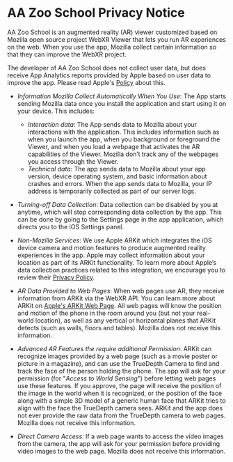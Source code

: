 # AA Zoo School Privacy Notice
 

AA Zoo School is an augmented reality (AR) viewer customized based on Mozilla open source project WebXR Viewer that lets you run AR experiences on the web.  When you use the app, Mozilla collect certain information so that they can improve the WebXR project. 

The developer of AA Zoo School does not collect user data, but does receive App Analytics reports provided by Apple based on user data to improve the app. Please read Apple's [Policy](https://developer.apple.com/app-store/app-analytics/) about this. 

- *Information Mozilla Collect Automatically When You Use*: The App starts sending Mozilla data once you install the application and start using it on your device. This includes:
   - _Interaction data_: The App sends data to Mozilla about your interactions with the application. This includes information such as when you launch the app, when you background or foreground the Viewer, and when you load a webpage that activates the AR capabilities of the Viewer. Mozilla don’t track any of the webpages you access through the Viewer.
   - _Technical data_: The app sends data to Mozilla about your app version, device operating system, and basic information about crashes and errors. When the app sends data to Mozilla, your IP address is temporarily collected as part of our server logs.

- *Turning-off Data Collection*: Data collection can be disabled by you at anytime, which will stop corresponding data collection by the app. This can be done by going to the Settings page in the app application, which directs you to the iOS Settings panel.  

- *Non-Mozilla Services*: We use Apple ARKit which integrates the iOS device camera and motion features to produce augmented reality experiences in the app. Apple may collect information about your location as part of its ARKit functionality. To learn more about Apple’s data collection practices related to this integration, we encourage you to review their [Privacy Policy](https://www.apple.com/legal/privacy/en-ww/). 

- *AR Data Provided to Web Pages*: When web pages use AR, they receive information from ARKit via the WebXR API. You can learn more about ARKit on [Apple's ARKit Web Page](https://developer.apple.com/arkit/).  All web pages will know the position and motion of the phone in the room around you (but not your real-world location), as well as any vertical or horizontal planes that ARKit detects (such as walls, floors and tables). Mozilla does not receive this information.

- *Advanced AR Features the require additional Permission*: ARKit can recognize images provided by a web page (such as a movie poster or picture in a magazine), and can use the TrueDepth Camera to find and track the face of the person holding the phone. The app will ask for your permission (for "*Access to World Sensing*") before letting web pages use these features. If you approve, the page will receive the position of the image in the world when it is recognized, or the position of the face along with a simple 3D model of a generic human face that ARKit tries to align with the face the TrueDepth camera sees.  ARKit and the app does not ever provide the raw data from the TrueDepth camera to web pages. Mozilla does not receive this information.

- *Direct Camera Access*:  If a web page wants to access the video images from the camera, the app will ask for your permission before providing video images to the web page. Mozilla does not receive this information.
